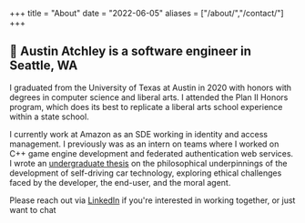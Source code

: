+++
title = "About"
date = "2022-06-05"
aliases = ["/about/","/contact/"]
+++

## :wave: Austin Atchley is a software engineer in Seattle, WA


I graduated from the University of Texas at Austin in 2020 with honors with degrees in computer science and liberal arts. I attended the Plan II Honors program, which does its best to replicate a liberal arts school experience within a state school. 

I currently work at Amazon as an SDE working in identity and access management. I previously was as an intern on teams where I worked on C++ game engine development and federated authentication web services. I wrote an [undergraduate thesis](/thesis.pdf) on the philosophical underpinnings of the development of self-driving car technology, exploring ethical challenges faced by the developer, the end-user, and the moral agent.

Please reach out via [LinkedIn](https://www.linkedin.com/in/austin-atchley/) if you're interested in working together, or just want to chat